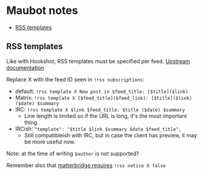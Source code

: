 # Maubot notes

<!-- START doctoc generated TOC please keep comment here to allow auto update -->
<!-- DON'T EDIT THIS SECTION, INSTEAD RE-RUN doctoc TO UPDATE -->

- [RSS templates](#rss-templates)

<!-- END doctoc generated TOC please keep comment here to allow auto update -->

## RSS templates

Like with Hookshot, RSS templates must be specified per feed.
[Upstream documentation](https://github.com/maubot/rss/blob/master/README.md#templates)

Replace X with the feed ID seen in `!rss subscriptions`:

- default: `!rss template X New post in $feed_title: [$title]($link)`
- Matrix: `!rss template X [$feed_title]($feed_link): [$title]($link) ($date) $summary`
- IRC: `!rss template X $link $feed_title: $title ($date) $summary`
  - Line length is limited so if the URL is long, it's the most important thing.
- IRCish: `"template": "$title $link $summary $date $feed_title",`
  - Still compatibleish with IRC, but in case the client has preview, it may be more useful now.

Note: at the time of writing `$author` is not supported?

Remember also that [matterbridge requires](https://github.com/42wim/matterbridge/issues/1393) `!rss notice X false`
